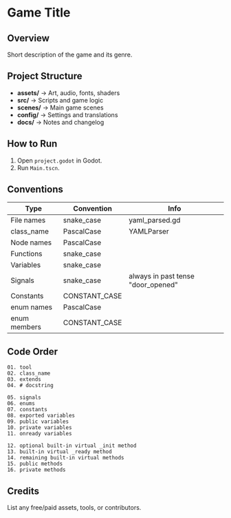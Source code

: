 # Game Title

## Overview
Short description of the game and its genre.

## Project Structure
- **assets/** → Art, audio, fonts, shaders
- **src/** → Scripts and game logic
- **scenes/** → Main game scenes
- **config/** → Settings and translations
- **docs/** → Notes and changelog

## How to Run
1. Open `project.godot` in Godot.
2. Run `Main.tscn`.

## Conventions
| Type | Convention | Info |
| --- | --- | --- |
| File names | snake_case | yaml_parsed.gd |
| class_name | PascalCase | YAMLParser |
| Node names | PascalCase |  |
| Functions |	snake_case	|  |
| Variables	| snake_case |  |
| Signals	| snake_case | always in past tense "door_opened" |
| Constants	| CONSTANT_CASE	|  |
| enum names	| PascalCase	|  |
| enum members | CONSTANT_CASE |  |

## Code Order
```
01. tool
02. class_name
03. extends
04. # docstring

05. signals
06. enums
07. constants
08. exported variables
09. public variables
10. private variables
11. onready variables

12. optional built-in virtual _init method
13. built-in virtual _ready method
14. remaining built-in virtual methods
15. public methods
16. private methods
```

## Credits
List any free/paid assets, tools, or contributors.
